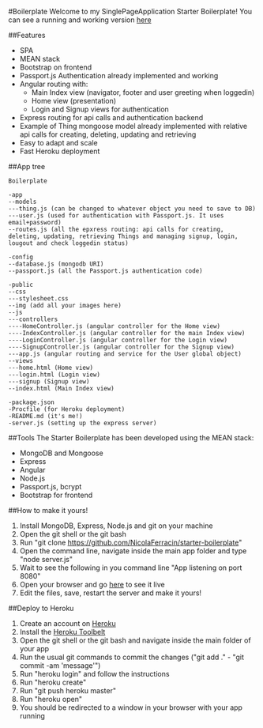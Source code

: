 #Boilerplate
Welcome to my SinglePageApplication Starter Boilerplate! You can see a running and working version [here](https://aqueous-fjord-9757.herokuapp.com/)

##Features
- SPA
- MEAN stack
- Bootstrap on frontend
- Passport.js Authentication already implemented and working
- Angular routing with:
  - Main Index view (navigator, footer and user greeting when loggedin)
  - Home view (presentation)
  - Login and Signup views for authentication
- Express routing for api calls and authentication backend
- Example of Thing mongoose model already implemented with relative api calls for creating, deleting, updating and retrieving
- Easy to adapt and scale
- Fast Heroku deployment

##App tree
```
Boilerplate

-app
--models
---thing.js (can be changed to whatever object you need to save to DB)
---user.js (used for authentication with Passport.js. It uses email+password)
--routes.js (all the epxress routing: api calls for creating, deleting, updating, retrieving Things and managing signup, login, lougout and check loggedin status)

-config
--database.js (mongodb URI)
--passport.js (all the Passport.js authentication code)

-public
--css
---stylesheet.css
--img (add all your images here)
--js
---controllers
----HomeController.js (angular controller for the Home view)
----IndexController.js (angular controller for the main Index view)
----LoginController.js (angular controller for the Login view)
----SignupController.js (angular controller for the Signup view)
---app.js (angular routing and service for the User global object)
--views
---home.html (Home view)
---login.html (Login view)
---signup (Signup view)
--index.html (Main Index view)

-package.json
-Procfile (for Heroku deployment)
-README.md (it's me!)
-server.js (setting up the express server)
```

##Tools
The Starter Boilerplate has been developed using the MEAN stack:
- MongoDB and Mongoose
- Express
- Angular
- Node.js
- Passport.js, bcrypt
- Bootstrap for frontend

##How to make it yours!
1. Install MongoDB, Express, Node.js and git on your machine
2. Open the git shell or the git bash
3. Run "git clone https://github.com/NicolaFerracin/starter-boilerplate"
4. Open the command line, navigate inside the main app folder and type "node server.js"
5. Wait to see the following in you command line "App listening on port 8080"
5. Open your browser and go [here](http://localhost:8080) to see it live
6. Edit the files, save, restart the server and make it yours!

##Deploy to Heroku
1. Create an account on [Heroku](https://signup.heroku.com/login)
2. Install the [Heroku Toolbelt](https://toolbelt.heroku.com/)
3. Open the git shell or the git bash and navigate inside the main folder of your app
4. Run the usual git commands to commit the changes ("git add ." - "git commit -am 'message'")
5. Run "heroku login" and follow the instructions
6. Run "heroku create"
7. Run "git push heroku master"
8. Run "heroku open"
9. You should be redirected to a window in your browser with your app running

